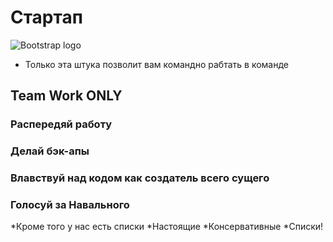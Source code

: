 # Стартап

![Bootstrap logo](https://camo.githubusercontent.com/79ee96a8b8fa098c44d1ca302006f24d008408a1c22fc13260437214d705a23d/68747470733a2f2f6e65746f6c6f67792d636f64652e6769746875622e696f2f6769742d686f6d65776f726b732f696e74726f64756374696f6e2f6173736574732f6c6f676f2e706e67)

* Только эта штука позволит вам командно рабтать в команде
## Team Work ONLY
### Распередяй работу
### Делай бэк-апы
### Влавствуй над кодом как создатель всего сущего
### Голосуй за Навального

*Кроме того у нас есть списки
  *Настоящие
  *Консервативные
  *Списки!
